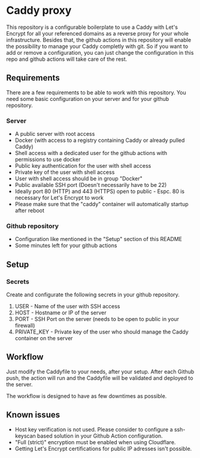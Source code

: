 # Caddy proxy

This repository is a configurable boilerplate to use a Caddy with Let's Encrypt for all your referenced domains as a reverse proxy for your whole infrastructure. Besides that, the github actions in this repository will enable the possibility to manage your Caddy completly with git. So if you want to add or remove a configuration, you can just change the configuration in this repo and github actions will take care of the rest.

## Requirements

There are a few requirements to be able to work with this repository. You need some basic configuration on your server and for your github repository.

### Server
- A public server with root access
- Docker (with access to a registry containing Caddy or already pulled Caddy)
- Shell access with a dedicated user for the github actions with permissions to use docker
- Public key authentication for the user with shell access
- Private key of the user with shell access
- User with shell access should be in group "Docker"
- Public available SSH port (Doesn't necessarily have to be 22)
- Ideally port 80 (HTTP) and 443 (HTTPS) open to public - Espc. 80 is necessary for Let's Encrypt to work
- Please make sure that the "caddy" container will automatically startup after reboot

### Github repository
- Configuration like mentioned in the "Setup" section of this README
- Some minutes left for your github actions

## Setup

### Secrets
Create and configurate the following secrets in your github repository.
1. USER - Name of the user with SSH access
2. HOST - Hostname or IP of the server
3. PORT - SSH Port on the server (needs to be open to public in your firewall)
4. PRIVATE_KEY - Private key of the user who should manage the Caddy container on the server

## Workflow

Just modify the Caddyfile to your needs, after your setup. After each Github push, the action will run and the Caddyfile will be validated and deployed to the server.

The workflow is designed to have as few downtimes as possible.

## Known issues

- Host key verification is not used. Please consider to configure a ssh-keyscan based solution in your Github Action configuration.
- "Full (strict)" encryption must be enabled when using Cloudflare.
- Getting Let's Encrypt certifications for public IP adresses isn't possible.
